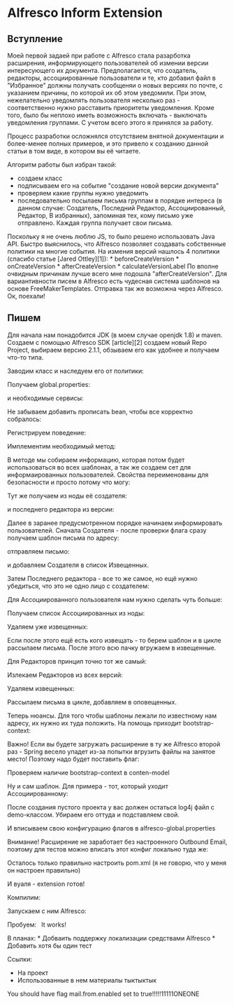 # Alfresco Inform Extension

## Вступление
Моей первой задаей при работе с Alfresco стала разарботка расширения, 
информирующего пользователей об измении версии интересующего их документа. Предполагается, что создатель, редакторы, ассоциированные пользователи и те, кто добавил файл в "Избранное" должны получать сообщеняи о новых версиях по почте, с указанием причины, по которой их об этом уведомили. При этом, нежелательно уведомлять пользователя несколько раз - соответственно нужно расставить приоритеты уведомления. Кроме того, было бы неплохо иметь возможность включать - выключать уведомления группами. С учетом всего этого я принялся за работу.

Процесс разработки осложнялся отсутствием внятной документации и более-менее полных примеров, и это привело к созданию данной статьи в том виде, в котором вы её читаете.

Алгоритм работы был избран такой: 
* создаем класс 
* подписываем его на событие "создание новой версии документа"
* проверяем какие группы нужно уведомить
* последовательно посылаем письма группам в порядке интереса (в данном случае: Создатель, Последний Редактор, Ассоциированный, Редактор, В избранных), запоминая тех, кому письмо уже отправлено. Каждая группа получает свои письма.

Поскольку я не очень люблю JS, то было решено использовать Java API. Быстро выяснилось, что Alfresco позволяет создавать собственные политики на многие события. На измения версий нашлось 4 политики (спасибо статье [Jared Ottley][1]):
	* beforeCreateVersion
	* onCreateVersion
	* afterCreateVersion
	* calculateVersionLabel
По вполне очвидным причинам лучше всего мне подошла "afterCreateVersion". Для вариантивности писем в Alfresco есть чудесная система шаблонов на основе FreeMakerTemplates. Отправка так же возможна через Alfresco. Ок, поехали!

## Пишем
Для начала нам понадобится JDK (в моем случае openjdk 1.8) и maven. Создаем с помощью Alfresco SDK [article][2] создаем новый Repo Project, выбираем версию 2.1.1, обзываем его как удобнее и получаем что-то типа.

Заводим класс и наследуем его от политики:
<code> </code>

Получаем global.properties:
<code> </code>

и необходимые сервисы:
<code> </code>

Не забываем добавить прописать bean, чтобы все корректно собралось:
<xml> </xml> 

Регистрируем поведение:
<code> </code>

Имплементим необходимый метод:
<code> </code>

В методе мы собираем информацию, которая потом будет использоваться во всех шаблонах, а так же создаем сет для информаированных пользователей. Свойства переименованы для безопасности и просто потому что могу:
<code> </code>

Тут же получаем из ноды её создателя:
<code> </code>

и последнего редактора из версии:
<code> </code>

Далее в заранее предусмотренном порядке начинаем информировать пользователей.
Сначала Создателя - после проверки флага сразу получаем шаблон письма по адресу:
<code> </code>

отправляем письмо:
<code> </code>

и добавляем Создателя в список Извещенных.

Затем Последнего редактора - все то же самое, но ещё нужно убедиться, что это не одно лицо с создателем:
<code> </code>

Для Ассоциированного пользователя нам нужно сделать чуть больше:
<code> </code>

Получаем список Ассоциированных из ноды:
<code> </code>

Удаляем уже извещенных:
<code> </code>

Если после этого ещё есть кого извещать - то берем шаблон и в цикле рассылаем письма. После этого всю пачку вгружаем в извещенные.

Для Редакторов принцип точно тот же самый:
<code> </code>

Излекаем Редакторов из всех версий:
<code> </code>

Удаляем извещенных:
<code> </code>

Рассылаем письма в цикле, добавляем в оповещенных.

Теперь нюансы. Для того чтобы шаблоны лежали по известному нам адресу, их нужно их туда положить. На помощь приходит bootstrap-context:
<xml> </xml>

Важно! Если вы будете загружать расширение в ту же Alfresco второй раз - Spring весело упадет из-за попытки вгрузить файлы на занятое место! Поэтому надо будет поставить флаг:
<xml> </xml>

Проверяем наличие bootstrap-context в conten-model
<xml> </xml>

Ну и сам шаблон. Для примера - тот, который уходит Ассоциированному:
<ftl> </ftl>

После создания пустого проекта у вас должен остаться log4j файл с demo-классом. Убираем его оттуда и подставляем свой. 
<conf> </conf>

И вписываем свою конфигурацию флагов в alfresco-global.properties
<conf> </conf>

Внимание! Расширение не заработает без настроенного Outbound Email, поэтому для тестов  можно вписать этот конфиг локально туда же:
<conf> </conf>

Осталось только правильно настроить pom.xml (я не говорю, что у меня он настроен правильно)
<xml> </xml>

И вуаля - extension готов!

Компилим:
<img/>

Запускаем с ним Alfresco:
<img/>
<img/>

Пробуем:
<img/>
<img/>
It works!

В планах: 
	* Добваить поддержку локализации средствами Alfresco
	* Добавить хотя бы один тест

Ссылки:
* На проект <github/>
* Использованные в нем материалы тыктыктык



You should have flag mail.from.enabled set to true!!!!!11111ONEONE
